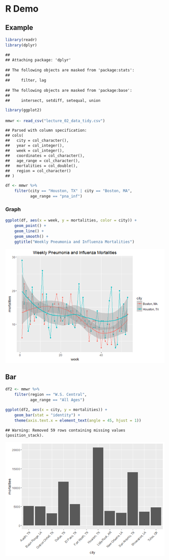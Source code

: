 R Demo
================

Example
-------

``` r
library(readr)
library(dplyr)
```

    ## 
    ## Attaching package: 'dplyr'

    ## The following objects are masked from 'package:stats':
    ## 
    ##     filter, lag

    ## The following objects are masked from 'package:base':
    ## 
    ##     intersect, setdiff, setequal, union

``` r
library(ggplot2)

mmwr <- read_csv("lecture_02_data_tidy.csv")
```

    ## Parsed with column specification:
    ## cols(
    ##   city = col_character(),
    ##   year = col_integer(),
    ##   week = col_integer(),
    ##   coordinates = col_character(),
    ##   age_range = col_character(),
    ##   mortalities = col_double(),
    ##   region = col_character()
    ## )

``` r
df <- mmwr %>%
    filter(city == "Houston, TX" | city == "Boston, MA",
           age_range == "pna_inf")
```

### Graph

``` r
ggplot(df, aes(x = week, y = mortalities, color = city)) +
    geom_point() +
    geom_line() +
    geom_smooth() +
    ggtitle("Weekly Pneumonia and Influenza Mortalities")
```

![](demo_files/figure-markdown_github/unnamed-chunk-3-1.png)

Bar
---

``` r
df2 <- mmwr %>%
    filter(region == "W.S. Central",
           age_range == "All Ages")
```

``` r
ggplot(df2, aes(x = city, y = mortalities)) + 
    geom_bar(stat = "identity") +
    theme(axis.text.x = element_text(angle = 45, hjust = 1))
```

    ## Warning: Removed 59 rows containing missing values (position_stack).

![](demo_files/figure-markdown_github/unnamed-chunk-5-1.png)
